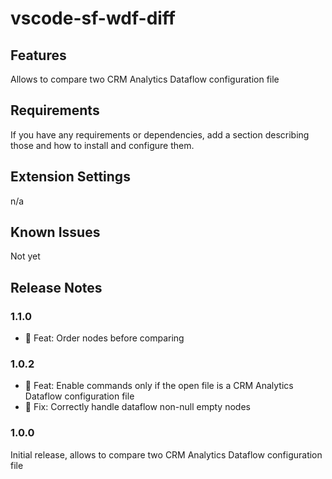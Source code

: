# vscode-sf-wdf-diff

## Features

Allows to compare two CRM Analytics Dataflow configuration file

## Requirements

If you have any requirements or dependencies, add a section describing those and how to install and configure them.

## Extension Settings

n/a

## Known Issues

Not yet

## Release Notes

### 1.1.0

- 🎉 Feat: Order nodes before comparing

### 1.0.2

- 🎉 Feat: Enable commands only if the open file is a CRM Analytics Dataflow configuration file
- 🐛 Fix: Correctly handle dataflow non-null empty nodes


### 1.0.0

Initial release, allows to compare two CRM Analytics Dataflow configuration file

